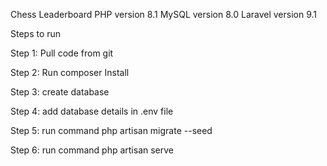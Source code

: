 Chess Leaderboard
PHP version 8.1
MySQL version 8.0
Laravel version 9.1

Steps to run

Step 1: Pull code from git

Step 2: Run composer Install

Step 3: create database

Step 4: add database details in .env file

Step 5: run command  php artisan migrate --seed

Step 6: run command php artisan serve
